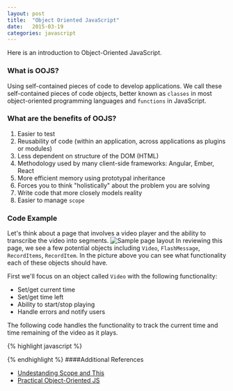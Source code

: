 ```yaml
---
layout: post
title:  "Object Oriented JavaScript"
date:   2015-03-19
categories: javascript
---
```


Here is an introduction to Object-Oriented JavaScript.

### What is OOJS?
Using self-contained pieces of code to develop applications. We call these self-contained pieces of code objects, better known as `classes` in most object-oriented programming languages and `functions` in JavaScript. 

### What are the benefits of OOJS?
1. Easier to test
2. Reusability of code (within an application, across applications as plugins or modules)
3. Less dependent on structure of the DOM (HTML)
4. Methodology used by many client-side frameworks: Angular, Ember, React
5. More efficient memory using prototypal inheritance
6. Forces you to think "holistically" about the problem you are solving
7. Write code that more closely models reality
8. Easier to manage `scope`

### Code Example

Let's think about a page that involves a video player and the ability to transcribe the video into segments.
![Sample page layout](https://s3.amazonaws.com/f.cl.ly/items/2y121R0H3s1U2f3R2p1s/IMG_1546.JPG)
In reviewing this page, we see a few potential objects including `Video`, `FlashMessage`, `RecordItems`, `RecordItem`. In the picture above you can see what functionality each of these objects should have.

First we'll focus on an object called `Video` with the following functionality:
* Set/get current time
* Set/get time left
* Ability to start/stop playing
* Handle errors and notify users

The following code handles the functionality to track the current time and time remaining of the video as it plays.

{% highlight javascript %}
<script>

  $(function(){

  var VideoConstructor = function(args){
    this.$video = $(args.videoSelector);
      this.video = this.$video[0];
      this.$currentTime = $('#current-time');
      this.$timeRemaining = $('#time-remaining');
      this.init();
    }

    VideoConstructor.prototype.init = function(){
      this.gatherTimes();
      this.updateTimes();
      this.addVideoListeners();
    }

    VideoConstructor.prototype.gatherTimes = function(){
      this.totalTime = this.video.duration;
    }

    VideoConstructor.prototype.timeLeft = function(){
      return (this.totalTime - this.currentTime());
    }

    VideoConstructor.prototype.currentTime = function(){
      return this.video.currentTime;
    }

    VideoConstructor.prototype.updateTimes = function(){
      this.$currentTime.html(this.currentTime());
      this.$timeRemaining.html(this.timeLeft());
    }

    VideoConstructor.prototype.addVideoListeners = function(){
      var obj = this;
      this.$video.on('timeupdate', function(){
        obj.updateTimes();
      });
    }

    var video = new VideoConstructor({ videoSelector: '#current_video' });

  });

</script>
{% endhighlight %}
####Additional References
- [Undestanding Scope and This](http://javascriptplayground.com/blog/2012/04/javascript-variable-scope-this/)
- [Practical Object-Oriented JS](http://devmynd.github.io/practical-object-oriented-javascript/)
